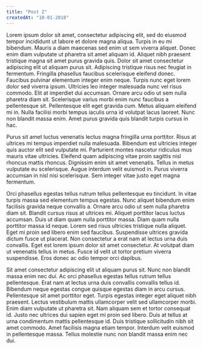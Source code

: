 ```yaml
---
title: "Post 2"
createdAt: "10-01-2018"
---
```


Lorem ipsum dolor sit amet, consectetur adipiscing elit, sed do eiusmod tempor incididunt ut labore et dolore magna aliqua. Turpis in eu mi bibendum. Mauris a diam maecenas sed enim ut sem viverra aliquet. Donec enim diam vulputate ut pharetra sit amet aliquam id. Aliquet nibh praesent tristique magna sit amet purus gravida quis. Dolor sit amet consectetur adipiscing elit ut aliquam purus sit. Adipiscing tristique risus nec feugiat in fermentum. Fringilla phasellus faucibus scelerisque eleifend donec. Faucibus pulvinar elementum integer enim neque. Turpis nunc eget lorem dolor sed viverra ipsum. Ultricies leo integer malesuada nunc vel risus commodo. Elit at imperdiet dui accumsan. Ornare arcu odio ut sem nulla pharetra diam sit. Scelerisque varius morbi enim nunc faucibus a pellentesque sit. Pellentesque elit eget gravida cum. Metus aliquam eleifend mi in. Nulla facilisi morbi tempus iaculis urna id volutpat lacus laoreet. Nunc non blandit massa enim. Amet purus gravida quis blandit turpis cursus in hac.

Purus sit amet luctus venenatis lectus magna fringilla urna porttitor. Risus at ultrices mi tempus imperdiet nulla malesuada. Bibendum est ultricies integer quis auctor elit sed vulputate mi. Parturient montes nascetur ridiculus mus mauris vitae ultricies. Eleifend quam adipiscing vitae proin sagittis nisl rhoncus mattis rhoncus. Dignissim enim sit amet venenatis. Tellus in metus vulputate eu scelerisque. Augue interdum velit euismod in. Purus viverra accumsan in nisl nisi scelerisque. Sem integer vitae justo eget magna fermentum.

Orci phasellus egestas tellus rutrum tellus pellentesque eu tincidunt. In vitae turpis massa sed elementum tempus egestas. Nunc aliquet bibendum enim facilisis gravida neque convallis a. Ornare arcu odio ut sem nulla pharetra diam sit. Blandit cursus risus at ultrices mi. Aliquet porttitor lacus luctus accumsan. Duis ut diam quam nulla porttitor massa. Diam quam nulla porttitor massa id neque. Lorem sed risus ultricies tristique nulla aliquet. Eget mi proin sed libero enim sed faucibus. Suspendisse ultrices gravida dictum fusce ut placerat. Non consectetur a erat nam at lectus urna duis convallis. Eget est lorem ipsum dolor sit amet consectetur. At volutpat diam ut venenatis tellus in metus. Fusce id velit ut tortor pretium viverra suspendisse. Eros donec ac odio tempor orci dapibus.

Sit amet consectetur adipiscing elit ut aliquam purus sit. Nunc non blandit massa enim nec dui. Ac orci phasellus egestas tellus rutrum tellus pellentesque. Erat nam at lectus urna duis convallis convallis tellus id. Bibendum neque egestas congue quisque egestas diam in arcu cursus. Pellentesque sit amet porttitor eget. Turpis egestas integer eget aliquet nibh praesent. Lectus vestibulum mattis ullamcorper velit sed ullamcorper morbi. Enim diam vulputate ut pharetra sit. Nam aliquam sem et tortor consequat id. Justo nec ultrices dui sapien eget mi proin sed libero. Duis at tellus at urna condimentum mattis pellentesque id. Duis tristique sollicitudin nibh sit amet commodo. Amet facilisis magna etiam tempor. Interdum velit euismod in pellentesque massa. Tellus molestie nunc non blandit massa enim nec dui.

